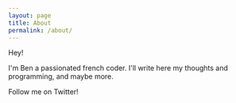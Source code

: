 ```yaml
---
layout: page
title: About
permalink: /about/
---
```


Hey! 

I'm Ben a passionated french coder.
I'll write here my thoughts and programming, and maybe more.

Follow me on Twitter!